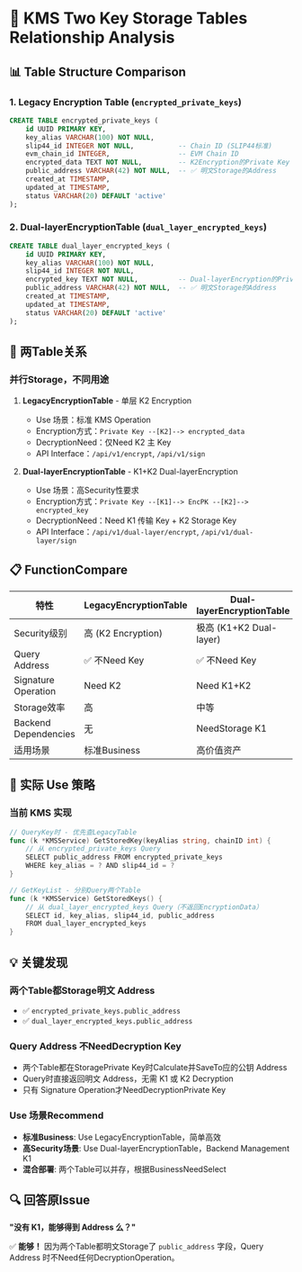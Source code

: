 # 🔗 KMS Two Key Storage Tables Relationship Analysis

## 📊 Table Structure Comparison

### 1. **Legacy Encryption Table** (`encrypted_private_keys`)

```sql
CREATE TABLE encrypted_private_keys (
    id UUID PRIMARY KEY,
    key_alias VARCHAR(100) NOT NULL,
    slip44_id INTEGER NOT NULL,           -- Chain ID (SLIP44标准)
    evm_chain_id INTEGER,                 -- EVM Chain ID
    encrypted_data TEXT NOT NULL,         -- K2Encryption的Private Key
    public_address VARCHAR(42) NOT NULL,  -- ✅ 明文Storage的Address
    created_at TIMESTAMP,
    updated_at TIMESTAMP,
    status VARCHAR(20) DEFAULT 'active'
);
```

### 2. **Dual-layerEncryptionTable** (`dual_layer_encrypted_keys`)

```sql
CREATE TABLE dual_layer_encrypted_keys (
    id UUID PRIMARY KEY,
    key_alias VARCHAR(100) NOT NULL,
    slip44_id INTEGER NOT NULL,
    encrypted_key TEXT NOT NULL,          -- Dual-layerEncryption的Private Key (K1+K2)
    public_address VARCHAR(42) NOT NULL,  -- ✅ 明文Storage的Address
    created_at TIMESTAMP,
    updated_at TIMESTAMP,
    status VARCHAR(20) DEFAULT 'active'
);
```

## 🔄 两Table关系

### **并行Storage，不同用途**

1. **LegacyEncryptionTable** - 单层 K2 Encryption

   - Use 场景：标准 KMS Operation
   - Encryption方式：`Private Key --[K2]--> encrypted_data`
   - DecryptionNeed：仅Need K2 主 Key
   - API Interface：`/api/v1/encrypt`, `/api/v1/sign`

2. **Dual-layerEncryptionTable** - K1+K2 Dual-layerEncryption
   - Use 场景：高Security性要求
   - Encryption方式：`Private Key --[K1]--> EncPK --[K2]--> encrypted_key`
   - DecryptionNeed：Need K1 传输 Key + K2 Storage Key
   - API Interface：`/api/v1/dual-layer/encrypt`, `/api/v1/dual-layer/sign`

## 📋 FunctionCompare

| 特性           | LegacyEncryptionTable    | Dual-layerEncryptionTable        |
| -------------- | ------------- | ----------------- |
| Security级别       | 高 (K2 Encryption)  | 极高 (K1+K2 Dual-layer) |
| Query Address   | ✅ 不Need Key | ✅ 不Need Key     |
| Signature Operation | Need K2       | Need K1+K2        |
| Storage效率       | 高            | 中等              |
| Backend Dependencies   | 无            | NeedStorage K1       |
| 适用场景       | 标准Business      | 高价值资产        |

## 🎯 实际 Use 策略

### **当前 KMS 实现**

```go
// QueryKey时 - 优先查LegacyTable
func (k *KMSService) GetStoredKey(keyAlias string, chainID int) {
    // 从 encrypted_private_keys Query
    SELECT public_address FROM encrypted_private_keys
    WHERE key_alias = ? AND slip44_id = ?
}

// GetKeyList - 分别Query两个Table
func (k *KMSService) GetStoredKeys() {
    // 从 dual_layer_encrypted_keys Query（不返回EncryptionData）
    SELECT id, key_alias, slip44_id, public_address
    FROM dual_layer_encrypted_keys
}
```

## 💡 关键发现

### **两个Table都Storage明文 Address**

- ✅ `encrypted_private_keys.public_address`
- ✅ `dual_layer_encrypted_keys.public_address`

### **Query Address 不NeedDecryption Key**

- 两个Table都在StoragePrivate Key时Calculate并SaveTo应的公钥 Address
- Query时直接返回明文 Address，无需 K1 或 K2 Decryption
- 只有 Signature Operation才NeedDecryptionPrivate Key

### **Use 场景Recommend**

- **标准Business**: Use LegacyEncryptionTable，简单高效
- **高Security场景**: Use Dual-layerEncryptionTable，Backend Management K1
- **混合部署**: 两个Table可以并存，根据BusinessNeedSelect

## 🔍 回答原Issue

**"没有 K1，能够得到 Address 么？"**

✅ **能够！** 因为两个Table都明文Storage了 `public_address` 字段，Query Address 时不Need任何DecryptionOperation。
